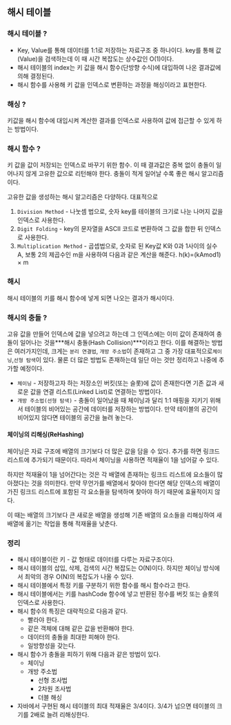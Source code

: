 ## 해시 테이블

### 해시 테이블 ?

- Key, Value를 통해 데이터를 1:1로 저장하는 자료구조 중 하나이다. key를 통해 값(Value)을 검색하는데 이 때 시간 복잡도는 상수값인 O(1)이다.
- 해시 테이블의 index는 키 값을 해시 함수(단방향 수식)에 대입하여 나온 결과값에 의해 결정된다.
- 해시 함수를 사용해 키 값을 인덱스로 변환하는 과정을 해싱이라고 표현한다.

### 해싱 ?

키값을 해시 함수에 대입시켜 계산한 결과를 인덱스로 사용하여 값에 접근할 수 있게 하는 방법이다.

### 해시 함수 ?

키 값을 값이 저장되는 인덱스로 바꾸기 위한 함수. 이 때 결과값은 중복 없이 충돌이 일어나지 않게 고유한 값으로 리턴해야 한다. 충돌이 적게 일어날 수록 좋은 해시 알고리즘이다.

고유한 값을 생성하는 해시 알고리즘은 다양하다. 대표적으로

1. `Division Method` - 나눗셈 법으로, 숫자 key를 테이블의 크기로 나눈 나머지 값을 인덱스로 사용한다.
2. `Digit Folding` - key의 문자열을 ASCII 코드로 변환하여 그 값을 합한 뒤 인덱스로 사용한다.
3. `Multiplication Method` - 곱셉법으로, 숫자로 된 Key값 K와 0과 1사이의 실수 A, 보통 2의 제곱수인 m을 사용하여 다음과 같은 계산을 해준다. h(k)=(kAmod1) × m

### 해시

해시 테이블의 키를 해시 함수에 넣게 되면 나오는 결과가 해시이다.



### 해시의 충돌 ?

고유 값을 만들어 인덱스에 값을 넣으려고 하는데 그 인덱스에는 이미 값이 존재하여 충돌이 일어나는 것을***해시 충돌(Hash Collision)***이라고 한다. 이를 해결하는 방법은 여러가지인데, 크게는 `분리 연결법`, `개방 주소법`이 존재하고 그 중 가장 대표적으로`체이닝`,`선형 탐색`이 있다. 물론 더 많은 방법도 존재하는데 일단 아는 것만 정리하고 나중에 추가할 예정이다.

- `체이닝` - 저장하고자 하는 저장소인 버킷(또는 슬롯)에 값이 존재한다면 기존 값과 새로운 값을 연결 리스트(Linked List)로 연결하는 방법이다.
- `개방 주소법(선형 탐색)` - 충돌이 일어났을 때 체이닝과 달리 1:1 매핑을 지키기 위해서 테이블의 비어있는 공간에 데이터를 저장하는 방법이다. 만약 테이블의 공간이 비어있지 않다면 테이블의 공간을 늘려 놓는다.



####   체이닝의 리해싱(ReHashing)

체이닝은 자료 구조에 배열의 크기보다 더 많은 값을 담을 수 있다. 추가를 하면 링크드 리스트에 추가되기 때문이다. 따라서 체이닝을 사용하면 적재율이 1을 넘어갈 수 있다.

하지만 적재율이 1을 넘어간다는 것은 각 배열에 존재하는 링크드 리스트에 요소들이 많아졌다는 것을 의미한다. 만약 무언가를 배열에서 찾아야 한다면 해당 인덱스의 배열이 가진 링크드 리스트에 포함된 각 요소들을 탐색하며 찾아야 하기 때문에 효율적이지 않다.

이 때는 배열의 크기보다 큰 새로운 배열을 생성해 기존 배열의 요소들을 리해싱하여 새 배열에 옮기는 작업을 통해 적재율을 낮춘다.



### 정리

- 해시 테이블이란 키 - 값 형태로 데이터를 다루는 자료구조이다.
- 해시 테이블의 삽입, 삭제, 검색의 시간 복잡도는 O(N)이다. 하지만 체이닝 방식에서 최악의 경우 O(N)의 복잡도가 나올 수 있다.
- 해시 테이블에서 특정 키를 구분하기 위한 함수를 해시 함수라고 한다.
- 해시 테이블에서는 키를 hashCode 함수에 넣고 반환된 정수를 버킷 또는 슬롯의 인덱스로 사용한다.
- 해시 함수의 특징은 대략적으로 다음과 같다.
  - 빨라야 한다.
  - 같은 객체에 대해 같은 값을 반환해야 한다.
  - 데이터의 충돌을 최대한 피해야 한다.
  - 일방향성을 갖는다.
- 해시 함수가 충돌을 피하기 위해 다음과 같은 방법이 있다.
  - 체이닝
  - 개방 주소법
    - 선형 조사법
    - 2차원 조사법
    - 더블 해싱
- 자바에서 구현된 해시 테이블의 최대 적재율은 3/4이다. 3/4가 넘으면 테이블의 크기를 2배로 늘려 리해싱한다.
